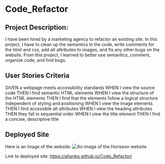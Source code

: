 # Code_Refactor

## Project Description:

I have been hired by a marketing agency to refactor an existing site. In this project, I have to clean up the semantics in the code, write comments for the html and css, add alt attributes to images, and fix any other bugs on the website. From this project, I learned to better use semantics, comment, organize code, and find bugs.

## User Stories Criteria

GIVEN a webpage meets accessibility standards
WHEN I view the source code
THEN I find semantic HTML elements
WHEN I view the structure of the HTML elements
THEN I find that the elements follow a logical structure independent of styling and positioning
WHEN I view the image elements
THEN I find accessible alt attributes
WHEN I view the heading attributes
THEN they fall in sequential order
WHEN I view the title element
THEN I find a concise, descriptive title

## Deployed Site

Here is an image of the website:
![An image of the Horiseon website](assets/images/Horiseon.png)

Link to deployed site: https://altankg.github.io/Code_Refactor/
